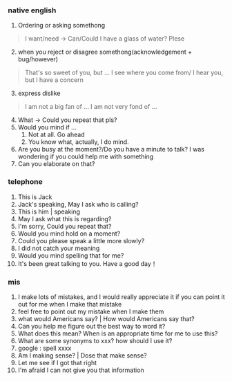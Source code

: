 ### native english
1. Ordering or asking somethong
> I want/need -> Can/Could I have  a glass of water? Plese
2. when you reject or disagree somethong(acknowledgement + bug/however)
> That's so sweet of you, but ...
> I see where you come from/ I hear you, but I have a concern
3. express dislike
> I am not a big fan of ...
> I am not very fond of ...
4. What -> Could you repeat that pls?
5. Would you mind if ...
   1. Not at all. Go ahead
   2. You know what, actually, I do mind.
6. Are you busy at the moment?/Do you have a minute to talk? I was wondering if you could help me with something
7. Can you elaborate on that?

### telephone
1. This is Jack
2. Jack's speaking, May I ask who is calling?
3. This is him | speaking
4. May I ask what this is regarding?
5. I'm sorry, Could you repeat that?
6. Would you mind hold on a moment?
7. Could you please speak a little more slowly?
8. I did not catch your meaning
9. Would you mind spelling that for me?
10. It's been great talking to you. Have a good day！


### mis
1. I make lots of mistakes, and I would really appreciate it if you can point it out for me when I make that mistake
2. feel free to point out my mistake when I make them
3. what would Americans say? | How would Americans say that?
4. Can you help me figure out the best way to word it?
5. What does this mean? When is an appropriate time for me to use this?
6. What are some synonyms to xxx? how should I use it?
7. google :  spell xxxx
8. Am I making sense? | Dose that make sense?
9.  Let me see if I got that right
10. I'm afraid I can not give you that information